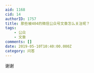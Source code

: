 ```yaml
---
aid: 1168
cid: 14
authorID: 1757
title: 那些被404的微信公众号文章怎么关注呢？
tags:
    - 公众
    - 文章
comments: []
date: 2019-05-10T10:40:00.000Z
category: 问答
---
```


谢谢
